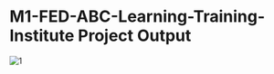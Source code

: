 # M1-FED-ABC-Learning-Training-Institute Project Output
![1](https://user-images.githubusercontent.com/124165734/218812443-6ed45498-7bfd-48d9-9b2f-d386e028cc7e.png)
